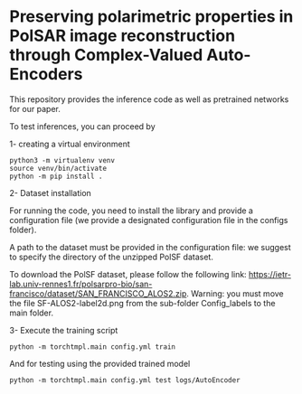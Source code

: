 # Preserving polarimetric properties in PolSAR image reconstruction through Complex-Valued Auto-Encoders

This repository provides the inference code as well as pretrained networks for our paper.

To test inferences, you can proceed by

1- creating a virtual environment

```
python3 -m virtualenv venv
source venv/bin/activate
python -m pip install .

```
2- Dataset installation

For running the code, you need to install the library and provide a
configuration file (we provide a designated configuration file in the configs folder).

A path to the dataset must be provided in the configuration file: we suggest to specify the directory of the unzipped PolSF dataset.

To download the PolSF dataset, please follow the following link: https://ietr-lab.univ-rennes1.fr/polsarpro-bio/san-francisco/dataset/SAN_FRANCISCO_ALOS2.zip. Warning: you must move the file SF-ALOS2-label2d.png from the sub-folder Config_labels to the main folder.


3- Execute the training script

```
python -m torchtmpl.main config.yml train
```

And for testing using the provided trained model

```
python -m torchtmpl.main config.yml test logs/AutoEncoder
```
